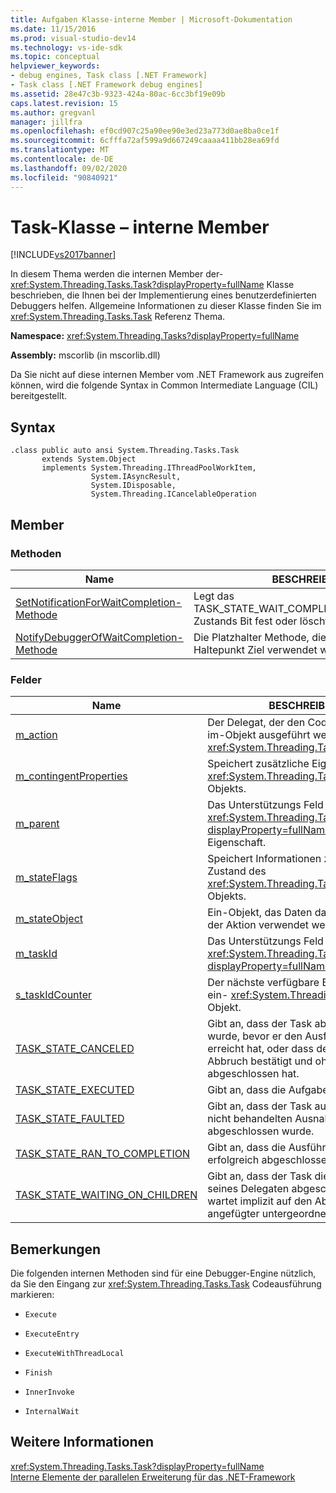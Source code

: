 ```yaml
---
title: Aufgaben Klasse-interne Member | Microsoft-Dokumentation
ms.date: 11/15/2016
ms.prod: visual-studio-dev14
ms.technology: vs-ide-sdk
ms.topic: conceptual
helpviewer_keywords:
- debug engines, Task class [.NET Framework]
- Task class [.NET Framework debug engines]
ms.assetid: 28e47c3b-9323-424a-80ac-6cc3bf19e09b
caps.latest.revision: 15
ms.author: gregvanl
manager: jillfra
ms.openlocfilehash: ef0cd907c25a90ee90e3ed23a773d0ae8ba0ce1f
ms.sourcegitcommit: 6cfffa72af599a9d667249caaaa411bb28ea69fd
ms.translationtype: MT
ms.contentlocale: de-DE
ms.lasthandoff: 09/02/2020
ms.locfileid: "90840921"
---
```

# <a name="task-class---internal-members"></a>Task-Klasse – interne Member
[!INCLUDE[vs2017banner](../../includes/vs2017banner.md)]

In diesem Thema werden die internen Member der- <xref:System.Threading.Tasks.Task?displayProperty=fullName> Klasse beschrieben, die Ihnen bei der Implementierung eines benutzerdefinierten Debuggers helfen. Allgemeine Informationen zu dieser Klasse finden Sie im <xref:System.Threading.Tasks.Task> Referenz Thema.  
  
 **Namespace:** <xref:System.Threading.Tasks?displayProperty=fullName>  
  
 **Assembly:** mscorlib (in mscorlib.dll)  
  
 Da Sie nicht auf diese internen Member vom .NET Framework aus zugreifen können, wird die folgende Syntax in Common Intermediate Language (CIL) bereitgestellt.  
  
## <a name="syntax"></a>Syntax  
  
```  
.class public auto ansi System.Threading.Tasks.Task  
       extends System.Object  
       implements System.Threading.IThreadPoolWorkItem,  
                  System.IAsyncResult,  
                  System.IDisposable,  
                  System.Threading.ICancelableOperation  
```  
  
## <a name="members"></a>Member  
  
### <a name="methods"></a>Methoden  
  
|Name|BESCHREIBUNG|  
|----------|-----------------|  
|[SetNotificationForWaitCompletion-Methode](../../extensibility/debugger/setnotificationforwaitcompletion-method.md)|Legt das TASK_STATE_WAIT_COMPLETION_NOTIFICATION Zustands Bit fest oder löscht dieses.|  
|[NotifyDebuggerOfWaitCompletion-Methode](../../extensibility/debugger/notifydebuggerofwaitcompletion-method.md)|Die Platzhalter Methode, die vom Debugger als Haltepunkt Ziel verwendet wird.|  
  
### <a name="fields"></a>Felder  
  
|Name|BESCHREIBUNG|  
|----------|-----------------|  
|[m_action](../../extensibility/debugger/m-action-field.md)|Der Delegat, der den Code darstellt, der im-Objekt ausgeführt werden soll <xref:System.Threading.Tasks.Task> .|  
|[m_contingentProperties](../../extensibility/debugger/m-contingentproperties-field.md)|Speichert zusätzliche Eigenschaften des- <xref:System.Threading.Tasks.Task> Objekts.|  
|[m_parent](../../extensibility/debugger/m-parent-field.md)|Das Unterstützungs Feld für die über <xref:System.Threading.Tasks.Task?displayProperty=fullName> geordnete Eigenschaft.|  
|[m_stateFlags](../../extensibility/debugger/m-stateflags-field.md)|Speichert Informationen zum aktuellen Zustand des <xref:System.Threading.Tasks.Task> Objekts.|  
|[m_stateObject](../../extensibility/debugger/m-stateobject-field.md)|Ein-Objekt, das Daten darstellt, die von der Aktion verwendet werden.|  
|[m_taskId](../../extensibility/debugger/m-taskid-field.md)|Das Unterstützungs Feld für die- <xref:System.Threading.Tasks.Task.Id%2A?displayProperty=fullName> Eigenschaft.|  
|[s_taskIdCounter](../../extensibility/debugger/s-taskidcounter-field.md)|Der nächste verfügbare Bezeichner für ein- <xref:System.Threading.Tasks.Task> Objekt.|  
|[TASK_STATE_CANCELED](../../extensibility/debugger/task-state-canceled-field.md)|Gibt an, dass der Task abgebrochen wurde, bevor er den Ausführungs Status erreicht hat, oder dass der Task seinen Abbruch bestätigt und ohne Ausnahme abgeschlossen hat.|  
|[TASK_STATE_EXECUTED](../../extensibility/debugger/task-state-executed-field.md)|Gibt an, dass die Aufgabe ausgeführt wird.|  
|[TASK_STATE_FAULTED](../../extensibility/debugger/task-state-faulted-field.md)|Gibt an, dass der Task aufgrund einer nicht behandelten Ausnahme abgeschlossen wurde.|  
|[TASK_STATE_RAN_TO_COMPLETION](../../extensibility/debugger/task-state-ran-to-completion-field.md)|Gibt an, dass die Ausführung der Aufgabe erfolgreich abgeschlossen wurde.|  
|[TASK_STATE_WAITING_ON_CHILDREN](../../extensibility/debugger/task-state-waiting-on-children-field.md)|Gibt an, dass der Task die Ausführung seines Delegaten abgeschlossen hat, und wartet implizit auf den Abschluss angefügter untergeordneter Aufgaben.|  
  
## <a name="remarks"></a>Bemerkungen  
 Die folgenden internen Methoden sind für eine Debugger-Engine nützlich, da Sie den Eingang zur <xref:System.Threading.Tasks.Task> Codeausführung markieren:  
  
- `Execute`  
  
- `ExecuteEntry`  
  
- `ExecuteWithThreadLocal`  
  
- `Finish`  
  
- `InnerInvoke`  
  
- `InternalWait`  
  
## <a name="see-also"></a>Weitere Informationen  
 <xref:System.Threading.Tasks.Task?displayProperty=fullName>   
 [Interne Elemente der parallelen Erweiterung für das .NET-Framework](../../extensibility/debugger/parallel-extension-internals-for-the-dotnet-framework.md)
